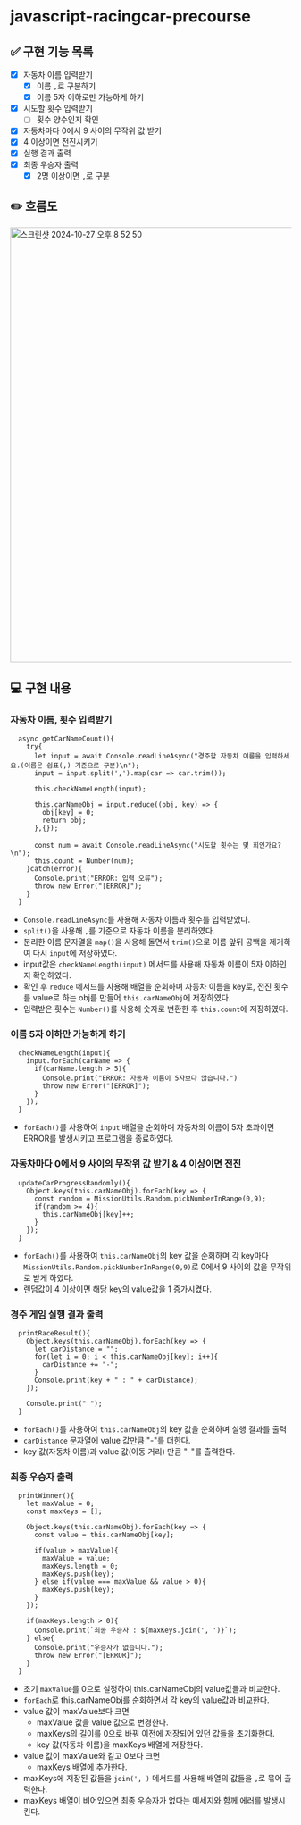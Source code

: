 # javascript-racingcar-precourse

## ✅ 구현 기능 목록

- [x] 자동차 이름 입력받기
  - [x] 이름 `,`로 구분하기
  - [x] 이름 5자 이하로만 가능하게 하기
- [x] 시도할 횟수 입력받기
  - [ ] 횟수 양수인지 확인
- [x] 자동차마다 0에서 9 사이의 무작위 값 받기
- [x] 4 이상이면 전진시키기
- [x] 실행 결과 출력
- [x] 최종 우승자 출력
  - [x] 2명 이상이면 `,`로 구분

## ✏️ 흐름도

<img width="779" alt="스크린샷 2024-10-27 오후 8 52 50" src="https://github.com/user-attachments/assets/9d274ab5-d43d-40bd-8946-29d57ef992a7">

## 💻 구현 내용

### 자동차 이름, 횟수 입력받기

```
  async getCarNameCount(){
    try{
      let input = await Console.readLineAsync("경주할 자동차 이름을 입력하세요.(이름은 쉼표(,) 기준으로 구분)\n");
      input = input.split(',').map(car => car.trim());

      this.checkNameLength(input);

      this.carNameObj = input.reduce((obj, key) => {
        obj[key] = 0;
        return obj;
      },{});

      const num = await Console.readLineAsync("시도할 횟수는 몇 회인가요?\n");
      this.count = Number(num);
    }catch(error){
      Console.print("ERROR: 입력 오류");
      throw new Error("[ERROR]");
    }
  }
```

- `Console.readLineAsync`를 사용해 자동차 이름과 횟수를 입력받았다.
- `split()`을 사용해 `,`를 기준으로 자동차 이름을 분리하였다.
- 분리한 이름 문자열을 `map()`을 사용해 돌면서 `trim()`으로 이름 앞뒤 공백을 제거하여 다시 `input`에 저장하였다.
- input값은 `checkNameLength(input)` 메서드를 사용해 자동차 이름이 5자 이하인지 확인하였다.
- 확인 후 `reduce` 메서드를 사용해 배열을 순회하며 자동차 이름을 key로, 전진 횟수를 value로 하는 obj를 만들어 `this.carNameObj`에 저장하였다.
- 입력받은 횟수는 `Number()`를 사용해 숫자로 변환한 후 `this.count`에 저장하였다.

### 이름 5자 이하만 가능하게 하기

```
  checkNameLength(input){
    input.forEach(carName => {
      if(carName.length > 5){
        Console.print("ERROR: 자동차 이름이 5자보다 많습니다.")
        throw new Error("[ERROR]");
      }
    });
  }
```

- `forEach()`를 사용하여 `input` 배열을 순회하며 자동차의 이름이 5자 초과이면 ERROR를 발생시키고 프로그램을 종료하였다.

### 자동차마다 0에서 9 사이의 무작위 값 받기 & 4 이상이면 전진

```
  updateCarProgressRandomly(){
    Object.keys(this.carNameObj).forEach(key => {
      const random = MissionUtils.Random.pickNumberInRange(0,9);
      if(random >= 4){
        this.carNameObj[key]++;
      }
    });
  }
```

- `forEach()`를 사용하여 `this.carNameObj`의 key 값을 순회하며 각 key마다 `MissionUtils.Random.pickNumberInRange(0,9)`로 0에서 9 사이의 값을 무작위로 받게 하였다.
- 랜덤값이 4 이상이면 해당 key의 value값을 1 증가시켰다.

### 경주 게임 실행 결과 출력

```
  printRaceResult(){
    Object.keys(this.carNameObj).forEach(key => {
      let carDistance = "";
      for(let i = 0; i < this.carNameObj[key]; i++){
        carDistance += "-";
      }
      Console.print(key + " : " + carDistance);
    });

    Console.print(" ");
  }
```

- `forEach()`를 사용하여 `this.carNameObj`의 key 값을 순회하며 실행 결과를 출력
- `carDistance` 문자열에 value 값만큼 "-"를 더한다.
- key 값(자동차 이름)과 value 값(이동 거리) 만큼 "-"를 출력한다.

### 최종 우승자 출력

```
  printWinner(){
    let maxValue = 0;
    const maxKeys = [];

    Object.keys(this.carNameObj).forEach(key => {
      const value = this.carNameObj[key];

      if(value > maxValue){
        maxValue = value;
        maxKeys.length = 0;
        maxKeys.push(key);
      } else if(value === maxValue && value > 0){
        maxKeys.push(key);
      }
    });

    if(maxKeys.length > 0){
      Console.print(`최종 우승자 : ${maxKeys.join(', ')}`);
    } else{
      Console.print("우승자가 없습니다.");
      throw new Error("[ERROR]");
    }
  }
```

- 초기 `maxValue`를 0으로 설정하여 this.carNameObj의 value값들과 비교한다.
- `forEach`로 this.carNameObj를 순회하면서 각 key의 value값과 비교한다.
- value 값이 maxValue보다 크면
  - maxValue 값을 value 값으로 변경한다.
  - maxKeys의 길이를 0으로 바꿔 이전에 저장되어 있던 값들을 초기화한다.
  - key 값(자동차 이름)을 maxKeys 배열에 저장한다.
- value 값이 maxValue와 같고 0보다 크면
  - maxKeys 배열에 추가한다.
- maxKeys에 저장된 값들을 `join(', )` 메서드를 사용해 배열의 값들을 `,`로 묶어 출력한다.
- maxKeys 배열이 비어있으면 최종 우승자가 없다는 메세지와 함께 에러를 발생시킨다.

